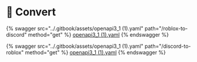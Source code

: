 # 🔁 Convert

{% swagger src="../.gitbook/assets/openapi3_1 (1).yaml" path="/roblox-to-discord" method="get" %}
[openapi3_1 (1).yaml](<../.gitbook/assets/openapi3_1 (1).yaml>)
{% endswagger %}

{% swagger src="../.gitbook/assets/openapi3_1 (1).yaml" path="/discord-to-roblox" method="get" %}
[openapi3_1 (1).yaml](<../.gitbook/assets/openapi3_1 (1).yaml>)
{% endswagger %}
